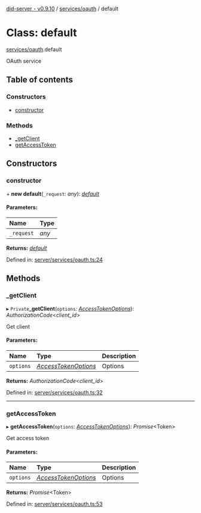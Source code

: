 [did-server - v0.9.10](../README.md) / [services/oauth](../modules/services_oauth.md) / default

# Class: default

[services/oauth](../modules/services_oauth.md).default

OAuth service

## Table of contents

### Constructors

- [constructor](services_oauth.default.md#constructor)

### Methods

- [\_getClient](services_oauth.default.md#_getclient)
- [getAccessToken](services_oauth.default.md#getaccesstoken)

## Constructors

### constructor

\+ **new default**(`_request`: *any*): [*default*](services_oauth.default.md)

#### Parameters:

Name | Type |
:------ | :------ |
`_request` | *any* |

**Returns:** [*default*](services_oauth.default.md)

Defined in: [server/services/oauth.ts:24](https://github.com/Puzzlepart/did/blob/dev/server/services/oauth.ts#L24)

## Methods

### \_getClient

▸ `Private`**_getClient**(`options`: [*AccessTokenOptions*](../interfaces/services_oauth.accesstokenoptions.md)): *AuthorizationCode*<*client_id*\>

Get client

#### Parameters:

Name | Type | Description |
:------ | :------ | :------ |
`options` | [*AccessTokenOptions*](../interfaces/services_oauth.accesstokenoptions.md) | Options    |

**Returns:** *AuthorizationCode*<*client_id*\>

Defined in: [server/services/oauth.ts:32](https://github.com/Puzzlepart/did/blob/dev/server/services/oauth.ts#L32)

___

### getAccessToken

▸ **getAccessToken**(`options`: [*AccessTokenOptions*](../interfaces/services_oauth.accesstokenoptions.md)): *Promise*<Token\>

Get access token

#### Parameters:

Name | Type | Description |
:------ | :------ | :------ |
`options` | [*AccessTokenOptions*](../interfaces/services_oauth.accesstokenoptions.md) | Options    |

**Returns:** *Promise*<Token\>

Defined in: [server/services/oauth.ts:53](https://github.com/Puzzlepart/did/blob/dev/server/services/oauth.ts#L53)
